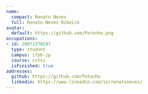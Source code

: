 ```yaml
---
name:
  compact: Renato Neves
  full: Renato Neves Ribeiro
avatar:
  default: https://github.com/Potonho.png
occupations:
- id: 20071370247
  type: student
  campus: ifpb-jp
  course: cstsi
  isFinished: true
addresses:
  github: https://github.com/Potonho
  linkedin: https://www.linkedin.com/in/renatoneves/
---
```

